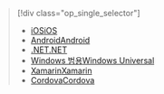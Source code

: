 > [!div class="op_single_selector"]
> * [<span data-ttu-id="0b1a0-101">iOS</span><span class="sxs-lookup"><span data-stu-id="0b1a0-101">iOS</span></span>](../articles/active-directory/develop/active-directory-devquickstarts-ios.md)
> * [<span data-ttu-id="0b1a0-102">Android</span><span class="sxs-lookup"><span data-stu-id="0b1a0-102">Android</span></span>](../articles/active-directory/develop/active-directory-devquickstarts-android.md)
> * [<span data-ttu-id="0b1a0-103">.NET</span><span class="sxs-lookup"><span data-stu-id="0b1a0-103">.NET</span></span>](../articles/active-directory/develop/active-directory-devquickstarts-dotnet.md)
> * [<span data-ttu-id="0b1a0-104">Windows 범용</span><span class="sxs-lookup"><span data-stu-id="0b1a0-104">Windows Universal</span></span>](../articles/active-directory/develop/active-directory-devquickstarts-windowsstore.md)
> * [<span data-ttu-id="0b1a0-105">Xamarin</span><span class="sxs-lookup"><span data-stu-id="0b1a0-105">Xamarin</span></span>](../articles/active-directory/develop/active-directory-devquickstarts-xamarin.md)
> * [<span data-ttu-id="0b1a0-106">Cordova</span><span class="sxs-lookup"><span data-stu-id="0b1a0-106">Cordova</span></span>](../articles/active-directory/develop/active-directory-devquickstarts-cordova.md)
> 
> 


